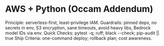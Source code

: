# AWS + Python (Occam Addendum)
Principle: serverless-first, least-privilege IAM.
Guardrails: pinned deps, no secrets in env, S3 encryption, sane timeouts, avoid heavy libs, Bedrock model IDs via env.
Quick Checks: pytest -q; ruff; black --check; pip-audit || true
Ship Criteria: one-command deploy; rollback plan; cost awareness.
